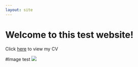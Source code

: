 ```yaml
---
layout: site
---
```

# Welcome to this test website!



Click [here](cv) to view my CV

#Image test
![](http://www.beardsleyzoo.com/wp-content/uploads/2015/10/Red-Panda-Outside.jpg)
